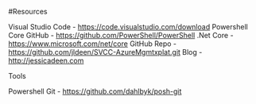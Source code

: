 #Resources

Visual Studio Code - https://code.visualstudio.com/download
Powershell Core GitHub - https://github.com/PowerShell/PowerShell
.Net Core - https://www.microsoft.com/net/core
GitHub Repo - https://github.com/jldeen/SVCC-AzureMgmtxplat.git
Blog - http://jessicadeen.com

Tools 

Powershell Git - https://github.com/dahlbyk/posh-git

